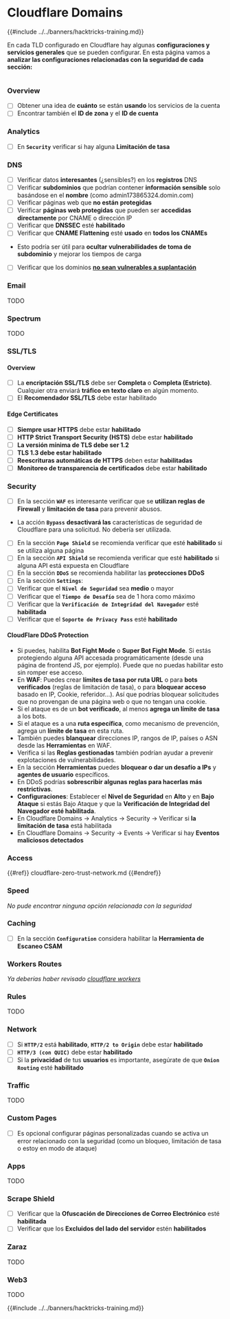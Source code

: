 # Cloudflare Domains

{{#include ../../banners/hacktricks-training.md}}

En cada TLD configurado en Cloudflare hay algunas **configuraciones y servicios generales** que se pueden configurar. En esta página vamos a **analizar las configuraciones relacionadas con la seguridad de cada sección:**

<figure><img src="../../images/image (101).png" alt=""><figcaption></figcaption></figure>

### Overview

- [ ] Obtener una idea de **cuánto** se están **usando** los servicios de la cuenta
- [ ] Encontrar también el **ID de zona** y el **ID de cuenta**

### Analytics

- [ ] En **`Security`** verificar si hay alguna **Limitación de tasa**

### DNS

- [ ] Verificar datos **interesantes** (¿sensibles?) en los **registros** DNS
- [ ] Verificar **subdominios** que podrían contener **información sensible** solo basándose en el **nombre** (como admin173865324.domin.com)
- [ ] Verificar páginas web que **no están** **protegidas**
- [ ] Verificar **páginas web protegidas** que pueden ser **accedidas directamente** por CNAME o dirección IP
- [ ] Verificar que **DNSSEC** esté **habilitado**
- [ ] Verificar que **CNAME Flattening** esté **usado** en **todos los CNAMEs**
- Esto podría ser útil para **ocultar vulnerabilidades de toma de subdominio** y mejorar los tiempos de carga
- [ ] Verificar que los dominios [**no sean vulnerables a suplantación**](https://book.hacktricks.xyz/network-services-pentesting/pentesting-smtp#mail-spoofing)

### **Email**

TODO

### Spectrum

TODO

### SSL/TLS

#### **Overview**

- [ ] La **encriptación SSL/TLS** debe ser **Completa** o **Completa (Estricto)**. Cualquier otra enviará **tráfico en texto claro** en algún momento.
- [ ] El **Recomendador SSL/TLS** debe estar habilitado

#### Edge Certificates

- [ ] **Siempre usar HTTPS** debe estar **habilitado**
- [ ] **HTTP Strict Transport Security (HSTS)** debe estar **habilitado**
- [ ] **La versión mínima de TLS debe ser 1.2**
- [ ] **TLS 1.3 debe estar habilitado**
- [ ] **Reescrituras automáticas de HTTPS** deben estar **habilitadas**
- [ ] **Monitoreo de transparencia de certificados** debe estar **habilitado**

### **Security**

- [ ] En la sección **`WAF`** es interesante verificar que se **utilizan reglas de Firewall** y **limitación de tasa** para prevenir abusos.
- La acción **`Bypass`** **desactivará las** características de seguridad de Cloudflare para una solicitud. No debería ser utilizada.
- [ ] En la sección **`Page Shield`** se recomienda verificar que esté **habilitado** si se utiliza alguna página
- [ ] En la sección **`API Shield`** se recomienda verificar que esté **habilitado** si alguna API está expuesta en Cloudflare
- [ ] En la sección **`DDoS`** se recomienda habilitar las **protecciones DDoS**
- [ ] En la sección **`Settings`**:
- [ ] Verificar que el **`Nivel de Seguridad`** sea **medio** o mayor
- [ ] Verificar que el **`Tiempo de Desafío`** sea de 1 hora como máximo
- [ ] Verificar que la **`Verificación de Integridad del Navegador`** esté **habilitada**
- [ ] Verificar que el **`Soporte de Privacy Pass`** esté **habilitado**

#### **CloudFlare DDoS Protection**

- Si puedes, habilita **Bot Fight Mode** o **Super Bot Fight Mode**. Si estás protegiendo alguna API accesada programáticamente (desde una página de frontend JS, por ejemplo). Puede que no puedas habilitar esto sin romper ese acceso.
- En **WAF**: Puedes crear **límites de tasa por ruta URL** o para **bots verificados** (reglas de limitación de tasa), o para **bloquear acceso** basado en IP, Cookie, referidor...). Así que podrías bloquear solicitudes que no provengan de una página web o que no tengan una cookie.
- Si el ataque es de un **bot verificado**, al menos **agrega un límite de tasa** a los bots.
- Si el ataque es a una **ruta específica**, como mecanismo de prevención, agrega un **límite de tasa** en esta ruta.
- También puedes **blanquear** direcciones IP, rangos de IP, países o ASN desde las **Herramientas** en WAF.
- Verifica si las **Reglas gestionadas** también podrían ayudar a prevenir explotaciones de vulnerabilidades.
- En la sección **Herramientas** puedes **bloquear o dar un desafío a IPs** y **agentes de usuario** específicos.
- En DDoS podrías **sobrescribir algunas reglas para hacerlas más restrictivas**.
- **Configuraciones**: Establecer el **Nivel de Seguridad** en **Alto** y en **Bajo Ataque** si estás Bajo Ataque y que la **Verificación de Integridad del Navegador esté habilitada**.
- En Cloudflare Domains -> Analytics -> Security -> Verificar si **la limitación de tasa** está habilitada
- En Cloudflare Domains -> Security -> Events -> Verificar si hay **Eventos maliciosos detectados**

### Access

{{#ref}}
cloudflare-zero-trust-network.md
{{#endref}}

### Speed

_No pude encontrar ninguna opción relacionada con la seguridad_

### Caching

- [ ] En la sección **`Configuration`** considera habilitar la **Herramienta de Escaneo CSAM**

### **Workers Routes**

_Ya deberías haber revisado_ [_cloudflare workers_](./#workers)

### Rules

TODO

### Network

- [ ] Si **`HTTP/2`** está **habilitado**, **`HTTP/2 to Origin`** debe estar **habilitado**
- [ ] **`HTTP/3 (con QUIC)`** debe estar **habilitado**
- [ ] Si la **privacidad** de tus **usuarios** es importante, asegúrate de que **`Onion Routing`** esté **habilitado**

### **Traffic**

TODO

### Custom Pages

- [ ] Es opcional configurar páginas personalizadas cuando se activa un error relacionado con la seguridad (como un bloqueo, limitación de tasa o estoy en modo de ataque)

### Apps

TODO

### Scrape Shield

- [ ] Verificar que la **Ofuscación de Direcciones de Correo Electrónico** esté **habilitada**
- [ ] Verificar que los **Excluidos del lado del servidor** estén **habilitados**

### **Zaraz**

TODO

### **Web3**

TODO

{{#include ../../banners/hacktricks-training.md}}

